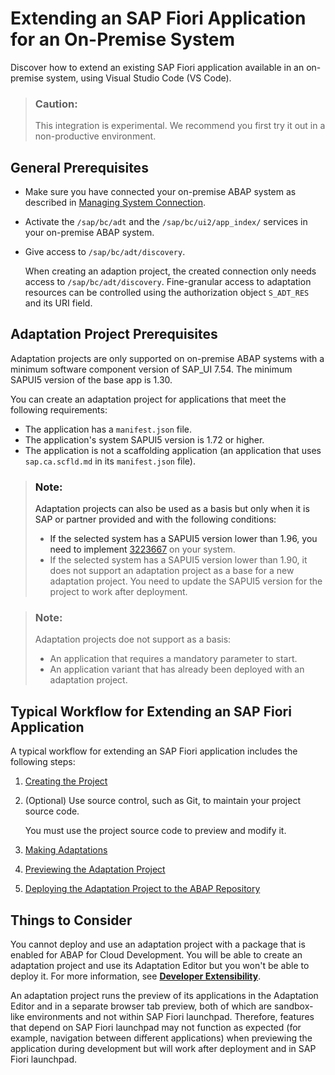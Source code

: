 <!-- loio802f01cb252746468038b856b6c56c56 -->

# Extending an SAP Fiori Application for an On-Premise System

Discover how to extend an existing SAP Fiori application available in an on-premise system, using Visual Studio Code \(VS Code\).

> ### Caution:  
> This integration is experimental. We recommend you first try it out in a non-productive environment.



<a name="loio802f01cb252746468038b856b6c56c56__section_lvj_pyl_qxb"/>

## General Prerequisites

-   Make sure you have connected your on-premise ABAP system as described in [Managing System Connection](Project-Functions/managing-system-connection-78a82b6.md).
-   Activate the `/sap/bc/adt` and the `/sap/bc/ui2/app_index/` services in your on-premise ABAP system.
-   Give access to `/sap/bc/adt/discovery`.

    When creating an adaption project, the created connection only needs access to `/sap/bc/adt/discovery`. Fine-granular access to adaptation resources can be controlled using the authorization object `S_ADT_RES` and its URI field.




<a name="loio802f01cb252746468038b856b6c56c56__section_adaptprereq"/>

## Adaptation Project Prerequisites

Adaptation projects are only supported on on-premise ABAP systems with a minimum software component version of SAP\_UI 7.54. The minimum SAPUI5 version of the base app is 1.30.

You can create an adaptation project for applications that meet the following requirements:

-   The application has a `manifest.json` file.
-   The application's system SAPUI5 version is 1.72 or higher.
-   The application is not a scaffolding application \(an application that uses `sap.ca.scfld.md` in its `manifest.json` file\).

> ### Note:  
> Adaptation projects can also be used as a basis but only when it is SAP or partner provided and with the following conditions:
> 
> -   If the selected system has a SAPUI5 version lower than 1.96, you need to implement [3223667](https://me.sap.com/notes/3223667) on your system.
> -   If the selected system has a SAPUI5 version lower than 1.90, it does not support an adaptation project as а base for a new adaptation project. You need to update the SAPUI5 version for the project to work after deployment.

> ### Note:  
> Adaptation projects doe not support as a basis:
> 
> -   An application that requires a mandatory parameter to start.
> -   An application variant that has already been deployed with an adaptation project.



<a name="loio802f01cb252746468038b856b6c56c56__section_ahh_cnx_pxb"/>

## Typical Workflow for Extending an SAP Fiori Application

A typical workflow for extending an SAP Fiori application includes the following steps:

1.  [Creating the Project](creating-the-project-072f566.md)
2.  \(Optional\) Use source control, such as Git, to maintain your project source code.

    You must use the project source code to preview and modify it.

3.  [Making Adaptations](making-adaptations-2a076dd.md)
4.  [Previewing the Adaptation Project](previewing-the-adaptation-project-8701335.md)
5.  [Deploying the Adaptation Project to the ABAP Repository](deploying-the-adaptation-project-to-the-abap-repository-febf0d9.md)



<a name="loio802f01cb252746468038b856b6c56c56__section_c3y_wwh_2qb"/>

## Things to Consider

You cannot deploy and use an adaptation project with a package that is enabled for ABAP for Cloud Development. You will be able to create an adaptation project and use its Adaptation Editor but you won't be able to deploy it. For more information, see [**Developer Extensibility**](https://help.sap.com/docs/ABAP_PLATFORM_NEW/b5670aaaa2364a29935f40b16499972d/155909e3569941e08831c78cf4c2d495.html).



An adaptation project runs the preview of its applications in the Adaptation Editor and in a separate browser tab preview, both of which are sandbox-like environments and not within SAP Fiori launchpad. Therefore, features that depend on SAP Fiori launchpad may not function as expected \(for example, navigation between different applications\) when previewing the application during development but will work after deployment and in SAP Fiori launchpad.

